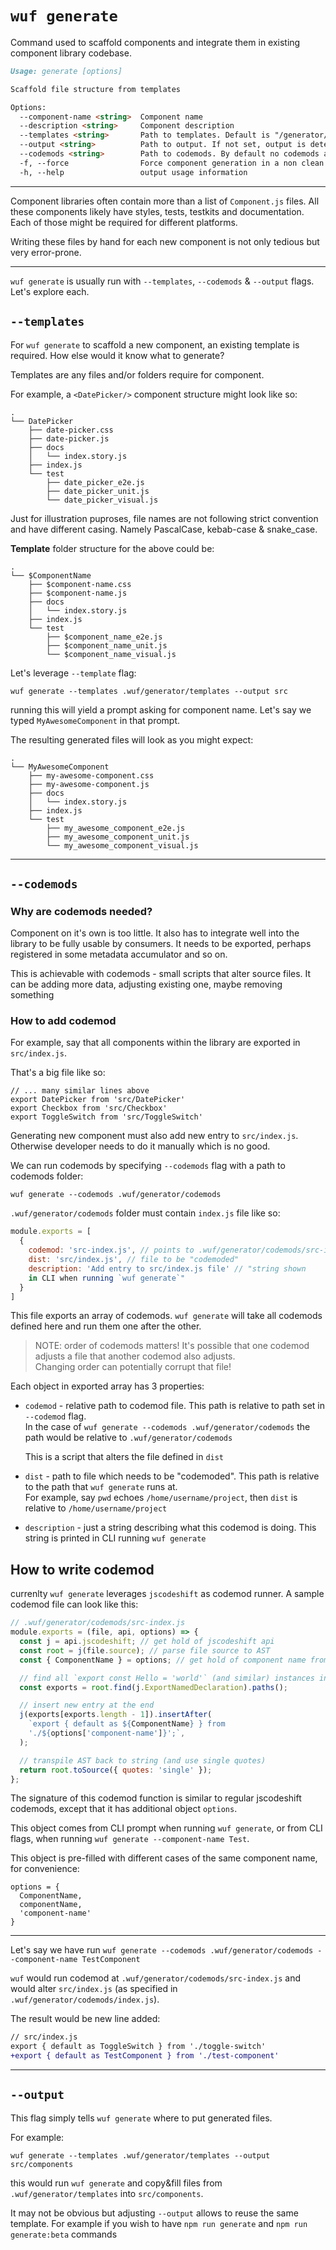 # `wuf generate`

Command used to scaffold components and integrate them in existing component library codebase.

```md
Usage: generate [options]

Scaffold file structure from templates

Options:
  --component-name <string>  Component name
  --description <string>     Component description
  --templates <string>       Path to templates. Default is "/generator/templates/"
  --output <string>          Path to output. If not set, output is determined by --templates folder structure
  --codemods <string>        Path to codemods. By default no codemods are run.
  -f, --force                Force component generation in a non clean git repo.
  -h, --help                 output usage information
```

---

Component libraries often contain more than a list of `Component.js`
files. All these components likely have styles, tests, testkits and
documentation. Each of those might be required for different platforms.

Writing these files by hand for each new component is not only tedious
but very error-prone.

---

`wuf generate` is usually run with `--templates`, `--codemods` &
`--output` flags. Let's explore each.

## `--templates`

For `wuf generate` to scaffold a new component, an existing template is
required. How else would it know what to generate?

Templates are any files and/or folders require for component.

For example, a `<DatePicker/>` component structure might look like so:

```
.
└── DatePicker
    ├── date-picker.css
    ├── date-picker.js
    ├── docs
    │   └── index.story.js
    ├── index.js
    └── test
        ├── date_picker_e2e.js
        ├── date_picker_unit.js
        └── date_picker_visual.js
```

Just for illustration puproses, file names are not following strict
convention and have different casing. Namely PascalCase, kebab-case &
snake_case.

**Template** folder structure for the above could be:

```
.
└── $ComponentName
    ├── $component-name.css
    ├── $component-name.js
    ├── docs
    │   └── index.story.js
    ├── index.js
    └── test
        ├── $component_name_e2e.js
        ├── $component_name_unit.js
        └── $component_name_visual.js
```

Let's leverage `--template` flag:

`wuf generate --templates .wuf/generator/templates --output src`

running this will yield a prompt asking for component name. Let's say we
typed `MyAwesomeComponent` in that prompt.

The resulting generated files will look as you might expect:

```
.
└── MyAwesomeComponent
    ├── my-awesome-component.css
    ├── my-awesome-component.js
    ├── docs
    │   └── index.story.js
    ├── index.js
    └── test
        ├── my_awesome_component_e2e.js
        ├── my_awesome_component_unit.js
        └── my_awesome_component_visual.js
```

---

## `--codemods`

### Why are codemods needed?

Component on it's own is too little. It also has to integrate well into
the library to be fully usable by consumers. It needs to be exported,
perhaps registered in some metadata accumulator and so on.

This is achievable with codemods - small scripts that alter source
files. It can be adding more data, adjusting existing one, maybe
removing something

### How to add codemod

For example, say that all components within the library are exported in `src/index.js`.

That's a big file like so:

```
// ... many similar lines above
export DatePicker from 'src/DatePicker'
export Checkbox from 'src/Checkbox'
export ToggleSwitch from 'src/ToggleSwitch'
```

Generating new component must also add new entry to `src/index.js`.
Otherwise developer needs to do it manually which is no good.

We can run codemods by specifying `--codemods` flag with a path to
codemods folder:

`wuf generate --codemods .wuf/generator/codemods`

`.wuf/generator/codemods` folder must contain `index.js` file like so:

```js
module.exports = [
  {
    codemod: 'src-index.js', // points to .wuf/generator/codemods/src-index.js
    dist: 'src/index.js', // file to be "codemoded"
    description: 'Add entry to src/index.js file' // "string shown
    in CLI when running `wuf generate`"
  }
]
```

This file exports an array of codemods. `wuf generate` will take all
codemods defined here and run them one after the other.

> NOTE: order of codemods matters! It's possible that one codemod adjusts a file that another codemod also adjusts.  
> Changing order can potentially corrupt that file!

Each object in exported array has 3 properties:

- `codemod` - relative path to codemod file. This path is relative to path
set in `--codemod` flag.  
In the case of `wuf generate --codemods .wuf/generator/codemods` the path would be relative to `.wuf/generator/codemods`  

  This is a script that alters the file defined in `dist`

- `dist` - path to file which needs to be "codemoded". This path is
    relative to the path that `wuf generate` runs at.  
    For example, say `pwd` echoes `/home/username/project`, then `dist`
    is relative to `/home/username/project`
- `description` - just a string describing what this codemod is doing.
    This string is printed in CLI running `wuf generate`

## How to write codemod

currenlty `wuf generate` leverages `jscodeshift` as codemod runner. A
sample codemod file can look like this:

```js
// .wuf/generator/codemods/src-index.js
module.exports = (file, api, options) => {
  const j = api.jscodeshift; // get hold of jscodeshift api
  const root = j(file.source); // parse file source to AST
  const { ComponentName } = options; // get hold of component name from CLI prompt

  // find all `export const Hello = 'world'` (and similar) instances in parsed `file.source`
  const exports = root.find(j.ExportNamedDeclaration).paths();

  // insert new entry at the end
  j(exports[exports.length - 1]).insertAfter(
    `export { default as ${ComponentName} } from
    './${options['component-name']}';`,
  );

  // transpile AST back to string (and use single quotes)
  return root.toSource({ quotes: 'single' });
};
```

The signature of this codemod function is similar to regular jscodeshift
codemods, except that it has additional object `options`.

This object comes from CLI prompt when running `wuf generate`, or from
CLI flags, when running `wuf generate --component-name Test`.

This object is pre-filled with different cases of the same component name, for convenience:

```
options = {
  ComponentName,
  componentName,
  'component-name'
}
```

---

Let's say we have run `wuf generate --codemods .wuf/generator/codemods
--component-name TestComponent`

`wuf` would run codemod at `.wuf/generator/codemods/src-index.js` and would alter `src/index.js` (as specified in `.wuf/generator/codemods/index.js`).

The result would be new line added:

```diff
// src/index.js
export { default as ToggleSwitch } from './toggle-switch'
+export { default as TestComponent } from './test-component'
```

---

## `--output`

This flag simply tells `wuf generate` where to put generated files.

For example:

`wuf generate --templates .wuf/generator/templates --output src/components`

this would run `wuf generate` and copy&fill files from
`.wuf/generator/templates` into `src/components`.

It may not be obvious but adjusting `--output` allows to reuse the same
template. For example if you wish to have `npm run generate` and `npm
run generate:beta` commands
